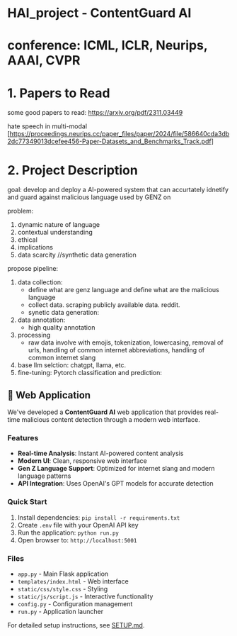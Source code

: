 # HAI_project - ContentGuard AI

# conference: ICML, ICLR, Neurips, AAAI, CVPR

# 1. Papers to Read
some good papers to read:
https://arxiv.org/pdf/2311.03449

hate speech in multi-modal [https://proceedings.neurips.cc/paper_files/paper/2024/file/586640cda3db2dc77349013dcefee456-Paper-Datasets_and_Benchmarks_Track.pdf]

# 2. Project Description
goal: develop and deploy a AI-powered system that 
can accurtately idnetify and guard against 
malicious language used by GENZ on

problem: 
1. dynamic nature of language
2. contextual understanding
3. ethical
4. implications
5. data scarcity //synthetic data generation

propose pipeline:
1. data collection:
    - define what are genz language and define what are the malicious language
    - collect data. scraping publicly available data. reddit.
    - synetic data generation: 
2. data annotation:
    - high quality annotation
3. processing
    - raw data involve with emojis, tokenization, lowercasing, removal of urls,
    handling of common internet abbreviations, handling of common internet slang
4. base llm selction: chatgpt, llama, etc.
5. fine-tuning: Pytorch 
classification and prediction: 

## 🚀 Web Application

We've developed a **ContentGuard AI** web application that provides real-time malicious content detection through a modern web interface.

### Features
- **Real-time Analysis**: Instant AI-powered content analysis
- **Modern UI**: Clean, responsive web interface
- **Gen Z Language Support**: Optimized for internet slang and modern language patterns
- **API Integration**: Uses OpenAI's GPT models for accurate detection

### Quick Start
1. Install dependencies: `pip install -r requirements.txt`
2. Create `.env` file with your OpenAI API key
3. Run the application: `python run.py`
4. Open browser to: `http://localhost:5001`

### Files
- `app.py` - Main Flask application
- `templates/index.html` - Web interface
- `static/css/style.css` - Styling
- `static/js/script.js` - Interactive functionality
- `config.py` - Configuration management
- `run.py` - Application launcher

For detailed setup instructions, see [SETUP.md](SETUP.md).
